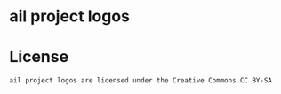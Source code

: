 # ail project logos

# License

~~~
ail project logos are licensed under the Creative Commons CC BY-SA
~~~

